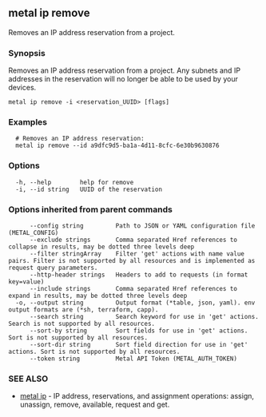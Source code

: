 ## metal ip remove

Removes an IP address reservation from a project.

### Synopsis

Removes an IP address reservation from a project. Any subnets and IP addresses in the reservation will no longer be able to be used by your devices.

```
metal ip remove -i <reservation_UUID> [flags]
```

### Examples

```
  # Removes an IP address reservation:
  metal ip remove --id a9dfc9d5-ba1a-4d11-8cfc-6e30b9630876
```

### Options

```
  -h, --help        help for remove
  -i, --id string   UUID of the reservation
```

### Options inherited from parent commands

```
      --config string         Path to JSON or YAML configuration file (METAL_CONFIG)
      --exclude strings       Comma separated Href references to collapse in results, may be dotted three levels deep
      --filter stringArray    Filter 'get' actions with name value pairs. Filter is not supported by all resources and is implemented as request query parameters.
      --http-header strings   Headers to add to requests (in format key=value)
      --include strings       Comma separated Href references to expand in results, may be dotted three levels deep
  -o, --output string         Output format (*table, json, yaml). env output formats are (*sh, terraform, capp).
      --search string         Search keyword for use in 'get' actions. Search is not supported by all resources.
      --sort-by string        Sort fields for use in 'get' actions. Sort is not supported by all resources.
      --sort-dir string       Sort field direction for use in 'get' actions. Sort is not supported by all resources.
      --token string          Metal API Token (METAL_AUTH_TOKEN)
```

### SEE ALSO

* [metal ip](metal_ip.md)	 - IP address, reservations, and assignment operations: assign, unassign, remove, available, request and get.

